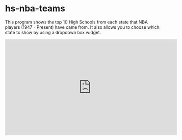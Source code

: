 # hs-nba-teams
This program shows the top 10 High Schools from each state that NBA players (1947 - Present) have came from. It also allows you to choose which state to show by using a dropdown box widget. 

<iframe width="560" height="315" src="https://www.youtube.com/embed/I7G-rMFyRY4" title="YouTube video player" frameborder="0" allow="accelerometer; autoplay; clipboard-write; encrypted-media; gyroscope; picture-in-picture" allowfullscreen></iframe>
